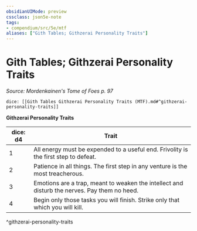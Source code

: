 ```yaml
---
obsidianUIMode: preview
cssclass: json5e-note
tags:
- compendium/src/5e/mtf
aliases: ["Gith Tables; Githzerai Personality Traits"]
---
```

# Gith Tables; Githzerai Personality Traits
*Source: Mordenkainen's Tome of Foes p. 97* 

`dice: [[Gith Tables Githzerai Personality Traits (MTF).md#^githzerai-personality-traits]]`

**Githzerai Personality Traits**

| dice: d4 | Trait |
|----------|-------|
| 1 | All energy must be expended to a useful end. Frivolity is the first step to defeat. |
| 2 | Patience in all things. The first step in any venture is the most treacherous. |
| 3 | Emotions are a trap, meant to weaken the intellect and disturb the nerves. Pay them no heed. |
| 4 | Begin only those tasks you will finish. Strike only that which you will kill. |
^githzerai-personality-traits